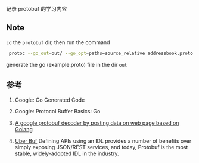 记录 protobuf 的学习内容

## Note
`cd` the `protobuf` dir, then run the command 

```bash 
 protoc --go_out=out/ --go_opt=paths=source_relative addressbook.proto
 ```

 generate the go (example.proto) file in the dir `out`

## 参考
1. Google: Go Generated Code

2. Google: Protocol Buffer Basics: Go

3. [A google protobuf decoder by posting data on web page based on Golang](https://github.com/superryanguo/postDataWebGo)

4. [Uber Buf](https://github.com/bufbuild/buf) Defining APIs using an IDL provides a number of benefits over simply exposing JSON/REST services, and today, Protobuf is the most stable, widely-adopted IDL in the industry.

